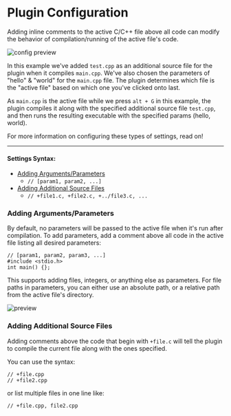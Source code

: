 # Plugin Configuration

Adding inline comments to the active C/C++ file above all code can modify the behavior of compilation/running of the active file's code.

![config preview](config-preview.png)

In this example we've added `test.cpp` as an additional source file for the plugin when it compiles `main.cpp`. We've also chosen the parameters of "hello" & "world" for the `main.cpp` file. The plugin determines which file is the "active file" based on which one you've clicked onto last.

As `main.cpp` is the active file while we press `alt + G` in this example, the plugin compiles it along with the specified additional source file `test.cpp`, and then runs the resulting executable with the specified params (hello, world).

For more information on configuring these types of settings, read on!

----

#### Settings Syntax:
- [Adding Arguments/Parameters](#adding-argumentsparameters)
    - `// [param1, param2, ...]` 
- [Adding Additional Source Files](#adding-additional-source-files)
    - `// +file1.c, +file2.c, +../file3.c, ...`

### Adding Arguments/Parameters

By default, no parameters will be passed to the active file when it's run after compilation. To add parameters, add a comment above all code in the active file listing all desired parameters:

    // [param1, param2, param3, ...]
    #include <stdio.h>
    int main() {};

This supports adding files, integers, or anything else as parameters. For file paths in parameters, you can either use an absolute path, or a relative path from the active file's directory.

![preview](param-preview.png)


### Adding Additional Source Files

Adding comments above the code that begin with `+file.c` will tell the plugin to compile the current file along with the ones specified.

You can use the syntax:

    // +file.cpp
    // +file2.cpp

or list multiple files in one line like:

    // +file.cpp, file2.cpp